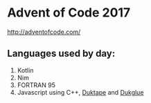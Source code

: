 # Advent of Code 2017

http://adventofcode.com/

## Languages used by day:
1. Kotlin 
2. Nim
3. FORTRAN 95
4. Javascript using C++, [Duktape](http://duktape.org/) and [Dukglue](https://github.com/Aloshi/dukglue)
